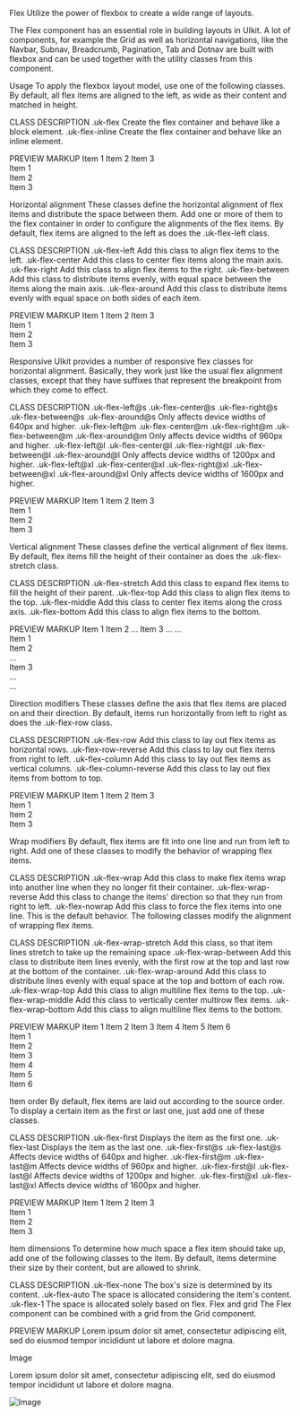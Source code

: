 



Flex
Utilize the power of flexbox to create a wide range of layouts.

The Flex component has an essential role in building layouts in UIkit. A lot of components, for example the Grid as well as horizontal navigations, like the Navbar, Subnav, Breadcrumb, Pagination, Tab and Dotnav are built with flexbox and can be used together with the utility classes from this component.

Usage
To apply the flexbox layout model, use one of the following classes. By default, all flex items are aligned to the left, as wide as their content and matched in height.

CLASS	DESCRIPTION
.uk-flex	Create the flex container and behave like a block element.
.uk-flex-inline	Create the flex container and behave like an inline element.
<div class="uk-flex">
    <div></div>
</div>
PREVIEW
MARKUP
Item 1
Item 2
Item 3


<div class="uk-flex">
    <div class="uk-card uk-card-default uk-card-body">Item 1</div>
    <div class="uk-card uk-card-default uk-card-body uk-margin-left">Item 2</div>
    <div class="uk-card uk-card-default uk-card-body uk-margin-left">Item 3</div>
</div>


Horizontal alignment
These classes define the horizontal alignment of flex items and distribute the space between them. Add one or more of them to the flex container in order to configure the alignments of the flex items. By default, flex items are aligned to the left as does the .uk-flex-left class.

CLASS	DESCRIPTION
.uk-flex-left	Add this class to align flex items to the left.
.uk-flex-center	Add this class to center flex items along the main axis.
.uk-flex-right	Add this class to align flex items to the right.
.uk-flex-between	Add this class to distribute items evenly, with equal space between the items along the main axis.
.uk-flex-around	Add this class to distribute items evenly with equal space on both sides of each item.
<div class="uk-flex uk-flex-center">
    <div></div>
</div>
PREVIEW
MARKUP
Item 1
Item 2
Item 3


<div class="uk-flex uk-flex-center">
    <div class="uk-card uk-card-default uk-card-body">Item 1</div>
    <div class="uk-card uk-card-default uk-card-body uk-margin-left">Item 2</div>
    <div class="uk-card uk-card-default uk-card-body uk-margin-left">Item 3</div>
</div>



Responsive
UIkit provides a number of responsive flex classes for horizontal alignment. Basically, they work just like the usual flex alignment classes, except that they have suffixes that represent the breakpoint from which they come to effect.

CLASS	DESCRIPTION
.uk-flex-left@s
.uk-flex-center@s
.uk-flex-right@s
.uk-flex-between@s
.uk-flex-around@s	Only affects device widths of 640px and higher.
.uk-flex-left@m
.uk-flex-center@m
.uk-flex-right@m
.uk-flex-between@m
.uk-flex-around@m	Only affects device widths of 960px and higher.
.uk-flex-left@l
.uk-flex-center@l
.uk-flex-right@l
.uk-flex-between@l
.uk-flex-around@l	Only affects device widths of 1200px and higher.
.uk-flex-left@xl
.uk-flex-center@xl
.uk-flex-right@xl
.uk-flex-between@xl
.uk-flex-around@xl	Only affects device widths of 1600px and higher.
<div class="uk-flex uk-flex-center@m uk-flex-right@l">
    <div></div>
</div>
PREVIEW
MARKUP
Item 1
Item 2
Item 3

<div class="uk-flex uk-flex-center@m uk-flex-right@l">
    <div class="uk-card uk-card-default uk-card-body">Item 1</div>
    <div class="uk-card uk-card-default uk-card-body uk-margin-left">Item 2</div>
    <div class="uk-card uk-card-default uk-card-body uk-margin-left">Item 3</div>
</div>


Vertical alignment
These classes define the vertical alignment of flex items. By default, flex items fill the height of their container as does the .uk-flex-stretch class.

CLASS	DESCRIPTION
.uk-flex-stretch	Add this class to expand flex items to fill the height of their parent.
.uk-flex-top	Add this class to align flex items to the top.
.uk-flex-middle	Add this class to center flex items along the cross axis.
.uk-flex-bottom	Add this class to align flex items to the bottom.
<div class="uk-flex uk-flex-middle"></div>
PREVIEW
MARKUP
Item 1
Item 2
...
Item 3
...
...


<div class="uk-flex uk-flex-middle uk-text-center">
  <div class="uk-card uk-card-default uk-card-body">Item 1</div>
   <div class="uk-card uk-card-default uk-card-body uk-margin-left">Item 2<br>...</div>
   <div class="uk-card uk-card-default uk-card-body uk-margin-left">Item 3<br>...<br>...</div>
</div>



Direction modifiers
These classes define the axis that flex items are placed on and their direction. By default, items run horizontally from left to right as does the .uk-flex-row class.

CLASS	DESCRIPTION
.uk-flex-row	Add this class to lay out flex items as horizontal rows.
.uk-flex-row-reverse	Add this class to lay out flex items from right to left.
.uk-flex-column	Add this class to lay out flex items as vertical columns.
.uk-flex-column-reverse	Add this class to lay out flex items from bottom to top.
<div class="uk-flex uk-flex-column"></div>
PREVIEW
MARKUP
Item 1
Item 2
Item 3

<div class="uk-flex uk-flex-column uk-width-1-3">
   <div class="uk-card uk-card-default uk-card-body">Item 1</div>
   <div class="uk-card uk-card-default uk-card-body uk-margin-top">Item 2</div>
   <div class="uk-card uk-card-default uk-card-body uk-margin-top">Item 3</div>
</div>


Wrap modifiers
By default, flex items are fit into one line and run from left to right. Add one of these classes to modify the behavior of wrapping flex items.

CLASS	DESCRIPTION
.uk-flex-wrap	Add this class to make flex items wrap into another line when they no longer fit their container.
.uk-flex-wrap-reverse	Add this class to change the items' direction so that they run from right to left.
.uk-flex-nowrap	Add this class to force the flex items into one line. This is the default behavior.
The following classes modify the alignment of wrapping flex items.

CLASS	DESCRIPTION
.uk-flex-wrap-stretch	Add this class, so that item lines stretch to take up the remaining space
.uk-flex-wrap-between	Add this class to distribute item lines evenly, with the first row at the top and last row at the bottom of the container.
.uk-flex-wrap-around	Add this class to distribute lines evenly with equal space at the top and bottom of each row.
.uk-flex-wrap-top	Add this class to align multiline flex items to the top.
.uk-flex-wrap-middle	Add this class to vertically center multirow flex items.
.uk-flex-wrap-bottom	Add this class to align multiline flex items to the bottom.
<div class="uk-flex uk-flex-wrap uk-flex-wrap-around"></div>
PREVIEW
MARKUP
Item 1
Item 2
Item 3
Item 4
Item 5
Item 6


<div class="uk-flex uk-flex-wrap uk-flex-wrap-around uk-background-muted uk-height-medium">
    <div class="uk-width-1-3 uk-card uk-card-default uk-card-body uk-card-small">Item 1</div>
    <div class="uk-width-1-2 uk-card uk-card-default uk-card-body uk-card-small uk-margin-left">Item 2</div>
    <div class="uk-width-1-3 uk-card uk-card-default uk-card-body uk-card-small">Item 3</div>
    <div class="uk-width-1-3 uk-card uk-card-default uk-card-body uk-card-small uk-margin-left">Item 4</div>
    <div class="uk-width-1-2 uk-card uk-card-default uk-card-body uk-card-small">Item 5</div>
    <div class="uk-width-1-3 uk-card uk-card-default uk-card-body uk-card-small uk-margin-left">Item 6</div>
</div>


Item order
By default, flex items are laid out according to the source order. To display a certain item as the first or last one, just add one of these classes.

CLASS	DESCRIPTION
.uk-flex-first	Displays the item as the first one.
.uk-flex-last	Displays the item as the last one.
.uk-flex-first@s
.uk-flex-last@s	Affects device widths of 640px and higher.
.uk-flex-first@m
.uk-flex-last@m	Affects device widths of 960px and higher.
.uk-flex-first@l
.uk-flex-last@l	Affects device widths of 1200px and higher.
.uk-flex-first@xl
.uk-flex-last@xl	Affects device widths of 1600px and higher.
<div class="uk-flex">
  <div></div>
  <div class="uk-flex-first"></div>
</div>
PREVIEW
MARKUP
Item 1
Item 2
Item 3

<div class="uk-flex">
   <div class="uk-card uk-card-default uk-card-body uk-flex-last uk-margin-left">Item 1</div>
   <div class="uk-card uk-card-default uk-card-body uk-flex-first">Item 2</div>
   <div class="uk-card uk-card-default uk-card-body uk-margin-left">Item 3</div>
</div>



Item dimensions
To determine how much space a flex item should take up, add one of the following classes to the item. By default, items determine their size by their content, but are allowed to shrink.

CLASS	DESCRIPTION
.uk-flex-none	The box's size is determined by its content.
.uk-flex-auto	The space is allocated considering the item's content.
.uk-flex-1	The space is allocated solely based on flex.
Flex and grid
The Flex component can be combined with a grid from the Grid component.

PREVIEW
MARKUP
Lorem ipsum dolor sit amet, consectetur adipiscing elit, sed do eiusmod tempor incididunt ut labore et dolore magna.

Image


<div class="uk-flex-middle" uk-grid>
    <div class="uk-width-2-3@m">
        <p>Lorem ipsum dolor sit amet, consectetur adipiscing elit, sed do eiusmod tempor incididunt ut labore et dolore magna.</p>
    </div>
    <div class="uk-width-1-3@m uk-flex-first">
        <img src="images/light.jpg" alt="Image">
    </div>
</div>







